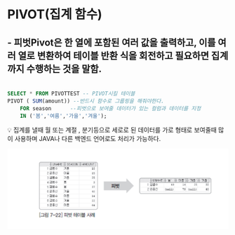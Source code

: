 # PIVOT(집계 함수)

##  - 피벗Pivot은 한 열에 포함된 여러 값을 출력하고, 이를 여러 열로 변환하여 테이블 반환 식을 회전하고 필요하면 집계까지 수행하는 것을 말함.


```sql

SELECT * FROM PIVOTTEST -- PIVOT시킬 테이블
PIVOT ( SUM(amount)) --반드시 함수로 그룹핑을 해줘야한다.
    FOR season      --피벗으로 보여줄 데이터가 있는 컬럼과 데이터를 지정
    IN ('봄','여름','가을','겨울');
```

<aside>
💡 
 집계를 낼때 월 또는 계절 , 분기등으로 세로로 된 데이터를 가로 형태로 보여줄때 많이 사용하며 JAVA나 다른 백엔드 언어로도 처리가 가능하다.

</aside>


![Untitled](img/Untitled.PNG)

##

